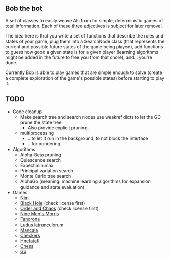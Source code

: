Bob the bot
-----------

A set of classes to easily weave AIs from for simple, deterministic games of total information. Each
of these three adjectives is subject for later removal.


The idea here is that you write a set of functions that describe the rules and states of your game,
plug them into a SearchNode class (that represents the current and possible future states of the
game being played), add functions to guess how good a given state is for a given player (learning
algorithms might be added in the future to free you from that chore), and... you're done.


Currently Bob is able to play games that are simple enough to solve (create a complete exploration
of the game's possible states) before starting to play it.


TODO
----

* Code cleanup
  * Make search tree and search nodes use weakref dicts to let the GC prune the state tree.
    * Also provide explicit pruning.
  * multiprocessing
    * ...to let it run in the background, to not block the interface
    * ...for pondering
* Algorithms
  * Alpha-Beta pruning
  * Quiescence search
  * Expectiminimax
  * Principal variation search
  * Monte Carlo tree search
  * AlphaGo (meaning: machine learning algorithms for expansion guidance and state evaluation)
* Games
  * [Nim](https://en.wikipedia.org/wiki/Nim)
  * [Black Hole](http://nestorgames.com/rulebooks/BLACKHOLE_EN.pdf) (check license first)
  * [Order and Chaos](https://en.wikipedia.org/wiki/Order_and_Chaos) (check license first)
  * [Nine Men's Morris](https://en.wikipedia.org/wiki/Nine_Men's_Morris)
  * [Fanorona](https://en.wikipedia.org/wiki/Fanorona)
  * [Ludus latrunculorum](https://en.wikipedia.org/wiki/Ludus_latrunculorum)
  * [Mancala](https://en.wikipedia.org/wiki/Mancala)
  * [Checkers](https://en.wikipedia.org/wiki/Draughts)
  * [Hnefatafl](https://de.wikipedia.org/wiki/Hnefatafl)
  * [Chess](https://en.wikipedia.org/wiki/Chess)
  * [Go](https://en.wikipedia.org/wiki/Go_(game))

